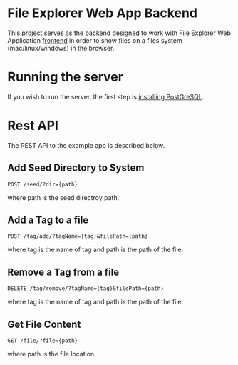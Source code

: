 # File Explorer Web App Backend

This project serves as the backend designed to work with File Explorer Web Application [frontend](https://github.com/namiranianp/fewa-front-end) in order to show files on a files system (mac/linux/windows) in the browser. 

# Running the server

If you wish to run the server, the first step is [installing PostGreSQL](https://www.postgresql.org/download/).

# Rest API

The REST API to the example app is described below.

## Add Seed Directory to System
```
POST /seed/?dir={path}
```
where path is the seed directroy path.

## Add a Tag to a file
```
POST /tag/add/?tagName={tag}&filePath={path}
```
where tag is the name of tag and path is the path of the file.

## Remove a Tag from a file
```
DELETE /tag/remove/?tagName={tag}&filePath={path}
```
where tag is the name of tag and path is the path of the file.

## Get File Content
```
GET /file/?file={path}
```
where path is the file location.
